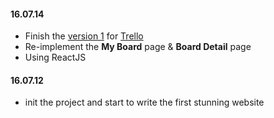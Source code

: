 #### 16.07.14

- Finish the [version 1](./trello) for [Trello](http://trello.com)
- Re-implement the **My Board** page & **Board Detail** page
- Using ReactJS

#### 16.07.12

- init the project and start to write the first stunning website

